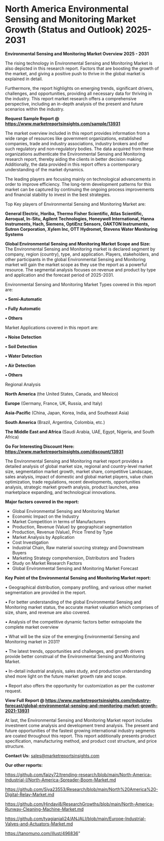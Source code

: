 # North America Environmental Sensing and Monitoring Market Growth (Status and Outlook) 2025-2031

<Strong> Environmental Sensing and Monitoring Market Overview 2025 - 2031</strong>

The rising technology in Environmental Sensing and Monitoring Market is also depicted in this research report. Factors that are boosting the growth of the market, and giving a positive push to thrive in the global market is explained in detail.

Furthermore, the report highlights on emerging trends, significant drivers, challenges, and opportunities, providing all necessary data for thriving in the industry. This report market research offers a comprehensive perspective, including an in-depth analysis of the present and future scenarios within the industry.

<strong>Request Sample Report @ <a href=https://www.marketreportsinsights.com/sample/13931>https://www.marketreportsinsights.com/sample/13931</a></strong>

The market overview included in this report provides information from a wide range of resources like government organizations, established companies, trade and industry associations, industry brokers and other such regulatory and non-regulatory bodies. The data acquired from these organizations authenticate the Environmental Sensing and Monitoring research report, thereby aiding the clients in better decision making. Additionally, the data provided in this report offers a contemporary understanding of the market dynamics.

The leading players are focusing mainly on technological advancements in order to improve efficiency. The long-term development patterns for this market can be captured by continuing the ongoing process improvements and financial stability to invest in the best strategies.

Top Key players of Environmental Sensing and Monitoring Market are:

<strong>General Electric, Horiba, Thermo Fisher Scientific, Atlas Scientific, Aeroqual, In-Situ, Agilent Technologies, Honeywell International, Hanna Instruments, Hach, Siemens, OptiEnz Sensors, OAKTON Instruments, Sutron Corporation, Xylem Inc, OTT Hydromet, Stevens Water Monitoring Systems</strong>

<strong><b>Global Environmental Sensing and Monitoring Market Scope and Size:</b></strong>
The Environmental Sensing and Monitoring market is declared segment by company, region (country), type, and application. Players, stakeholders, and other participants in the global Environmental Sensing and Monitoring market will gain the market scope as they use the report as a powerful resource. The segmental analysis focuses on revenue and product by type and application and the forecast period of 2025-2031.

Environmental Sensing and Monitoring Market Types covered in this report are:

<strong>• Semi-Automatic

• Fully Automatic

• Others</strong>

Market Applications covered in this report are:

<strong>• Noise Detection

• Soil Detection

• Water Detection

• Air Detection

• Others</strong> 

Regional Analysis

<strong>North America</strong> (the United States, Canada, and Mexico)

<strong>Europe</strong> (Germany, France, UK, Russia, and Italy)

<strong>Asia-Pacific</strong> (China, Japan, Korea, India, and Southeast Asia)

<strong>South America</strong> (Brazil, Argentina, Colombia, etc.)

<strong>The Middle East and Africa</strong> (Saudi Arabia, UAE, Egypt, Nigeria, and South Africa)

<strong>Go For Interesting Discount Here: <a href=https://www.marketreportsinsights.com/discount/13931>https://www.marketreportsinsights.com/discount/13931</a></strong>

The Environmental Sensing and Monitoring market report provides a detailed analysis of global market size, regional and country-level market size, segmentation market growth, market share, competitive Landscape, sales analysis, impact of domestic and global market players, value chain optimization, trade regulations, recent developments, opportunities analysis, strategic market growth analysis, product launches, area marketplace expanding, and technological innovations.

<strong><b>Major factors covered in the report:</b></strong>
<ul>
  <li>Global Environmental Sensing and Monitoring Market </li>
  <li>Economic Impact on the Industry</li>
  <li>Market Competition in terms of Manufacturers</li>
  <li>Production, Revenue (Value) by geographical segmentation</li>
  <li>Production, Revenue (Value), Price Trend by Type</li>
  <li>Market Analysis by Application</li>
  <li>Cost Investigation</li>
  <li>Industrial Chain, Raw material sourcing strategy and Downstream Buyers</li>
  <li>Marketing Strategy comprehension, Distributors and Traders</li>
  <li>Study on Market Research Factors</li>
  <li>Global Environmental Sensing and Monitoring Market Forecast</li>
</ul>

<strong><b>Key Point of the Environmental Sensing and Monitoring Market report:</b></strong>

• Geographical distribution, company profiling, and various other market segmentation are provided in the report.

• For better understanding of the global Environmental Sensing and Monitoring market status, the accurate market valuation which comprises of size, share, and revenue are also covered.

• Analysis of the competitive dynamic factors better extrapolate the complete market overview

• What will be the size of the emerging Environmental Sensing and Monitoring market in 2031?

• The latest trends, opportunities and challenges, and growth drivers provide better construal of the Environmental Sensing and Monitoring Market.

• In-detail industrial analysis, sales study, and production understanding shed more light on the future market growth rate and scope.

• Report also offers the opportunity for customization as per the customer request.

<strong><b>View Full Report @ <a href=https://www.marketreportsinsights.com/industry-forecast/global-environmental-sensing-and-monitoring-market-growth-2021-13931>https://www.marketreportsinsights.com/industry-forecast/global-environmental-sensing-and-monitoring-market-growth-2021-13931</a></b></strong>


At last, the Environmental Sensing and Monitoring Market report includes investment come analysis and development trend analysis. The present and future opportunities of the fastest growing international industry segments are coated throughout this report. This report additionally presents product specification, manufacturing method, and product cost structure, and price structure.

<strong>Contact Us:</strong>
sales@marketreportsinsights.com

<strong>Our other reports:</strong>

<a href=https://github.com/faizy72/trending-research/blob/main/North-America-Industrial-I/North-America-Spreader-Boom-Market.md>https://github.com/faizy72/trending-research/blob/main/North-America-Industrial-I/North-America-Spreader-Boom-Market.md</a>

<a href=https://github.com/Siya23553/Research/blob/main/North%20America%20-Digital-Relay-Market.md>https://github.com/Siya23553/Research/blob/main/North%20America%20-Digital-Relay-Market.md</a>

<a href=https://github.com/Hindavi8/ResearchGrowths/blob/main/North-America-Runway-Cleaning-Machine-Market.md>https://github.com/Hindavi8/ResearchGrowths/blob/main/North-America-Runway-Cleaning-Machine-Market.md</a>

<a href=https://github.com/tyagianjali24/ANJALI/blob/main/Europe-Industrial-Valves-and-Actuators-Market.md>https://github.com/tyagianjali24/ANJALI/blob/main/Europe-Industrial-Valves-and-Actuators-Market.md</a>

<a href=https://tanomuno.com/illust/496836>https://tanomuno.com/illust/496836</a>"
